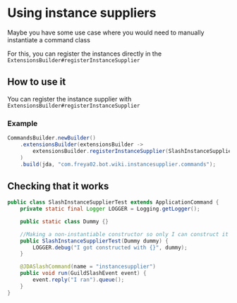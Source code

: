 # Using instance suppliers

Maybe you have some use case where you would need to manually instantiate a command class

For this, you can register the instances directly in the `ExtensionsBuilder#registerInstanceSupplier`

## How to use it

You can register the instance supplier with `ExtensionsBuilder#registerInstanceSupplier`

### Example

```java
CommandsBuilder.newBuilder()
    .extensionsBuilder(extensionsBuilder ->
        extensionsBuilder.registerInstanceSupplier(SlashInstanceSupplierTest.class, ignored -> new SlashInstanceSupplierTest(new SlashInstanceSupplierTest.Dummy()))
    )
    .build(jda, "com.freya02.bot.wiki.instancesupplier.commands");
```

## Checking that it works

```java
public class SlashInstanceSupplierTest extends ApplicationCommand {
	private static final Logger LOGGER = Logging.getLogger();

	public static class Dummy {}

	//Making a non-instantiable constructor so only I can construct it
	public SlashInstanceSupplierTest(Dummy dummy) {
		LOGGER.debug("I got constructed with {}", dummy);
	}

	@JDASlashCommand(name = "instancesupplier")
	public void run(GuildSlashEvent event) {
		event.reply("I ran").queue();
	}
}
```